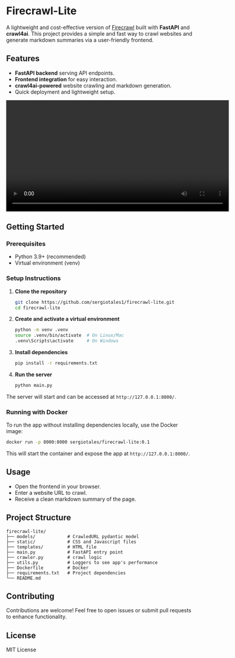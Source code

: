 # Firecrawl-Lite

A lightweight and cost-effective version of [Firecrawl](https://www.firecrawl.dev/) built with **FastAPI** and **crawl4ai**.
This project provides a simple and fast way to crawl websites and generate markdown summaries via a user-friendly frontend.

## Features

- **FastAPI backend** serving API endpoints.
- **Frontend integration** for easy interaction.
- **crawl4ai-powered** website crawling and markdown generation.
- Quick deployment and lightweight setup.

<video width="600" controls>
  <source src="https://imgur.com/a/2VJhDJR" type="video/mp4">
  Your browser does not support the video tag.
</video>

## Getting Started

### Prerequisites

- Python 3.9+ (recommended)
- Virtual environment (venv)

### Setup Instructions

1. **Clone the repository**

   ```bash
   git clone https://github.com/sergiotales1/firecrawl-lite.git
   cd firecrawl-lite
   ```

2. **Create and activate a virtual environment**

   ```bash
   python -m venv .venv
   source .venv/bin/activate  # On Linux/Mac
   .venv\Scripts\activate     # On Windows
   ```

3. **Install dependencies**

   ```bash
   pip install -r requirements.txt
   ```

4. **Run the server**

   ```bash
   python main.py
   ```

The server will start and can be accessed at `http://127.0.0.1:8000/`.

### Running with Docker

To run the app without installing dependencies locally, use the Docker image:

```bash
docker run -p 8000:8000 sergiotales/firecrawl-lite:0.1
```

This will start the container and expose the app at `http://127.0.0.1:8000/`.

## Usage

- Open the frontend in your browser.
- Enter a website URL to crawl.
- Receive a clean markdown summary of the page.

## Project Structure

```
firecrawl-lite/
├── models/            # CrawledURL pydantic model
├── static/            # CSS and Javascript files
├── templates/         # HTML file
├── main.py            # FastAPI entry point
├── crawler.py         # crawl logic
├── utils.py           # Loggers to see app's performance
├── Dockerfile         # Docker
├── requirements.txt   # Project dependencies
└── README.md
```

## Contributing

Contributions are welcome! Feel free to open issues or submit pull requests to enhance functionality.

## License

MIT License
